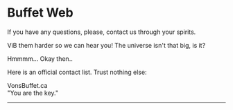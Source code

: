 # Buffet Web

If you have any questions, please, contact us through your spirits.

ViB them harder so we can hear you! The universe isn't that big, is it?

Hmmmm... Okay then..

Here is an official contact list. Trust nothing else:

VonsBuffet.ca
</br>"You are the key."

***
